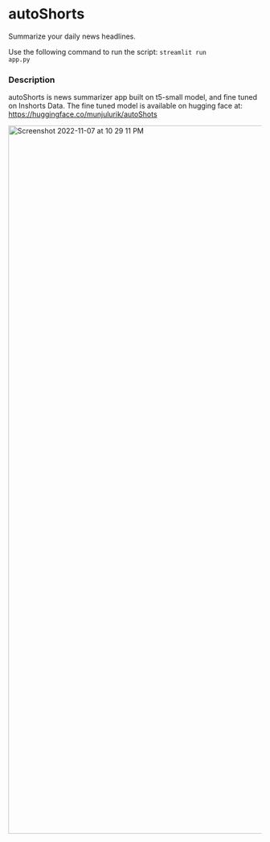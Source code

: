 # autoShorts

Summarize your daily news headlines.

Use the following command to run the script: <code>streamlit run app.py </code>

### Description

autoShorts is news summarizer app built on t5-small model, and fine tuned on Inshorts Data. The fine tuned model is available on hugging face at: https://huggingface.co/munjulurik/autoShots

<img width="1409" alt="Screenshot 2022-11-07 at 10 29 11 PM" src="https://user-images.githubusercontent.com/23265421/200369737-d3cdf005-d7bb-4fdc-a14f-a0d1cd7aa464.png">
